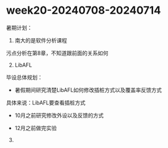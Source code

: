 # week20-20240708-20240714

暑期计划：

1. 南大的是软件分析课程

污点分析在第8章，不知道跟前面的关系如何

2. LibAFL


毕设总体规划：

+ 暑假期间研究清楚LibAFL如何修改插桩方式以及覆盖率反馈方式

具体来说：LibAFL要查看插桩方式

+ 10月之前研究修改外设以及反馈的方式

+ 12月之前做完实验


3. 